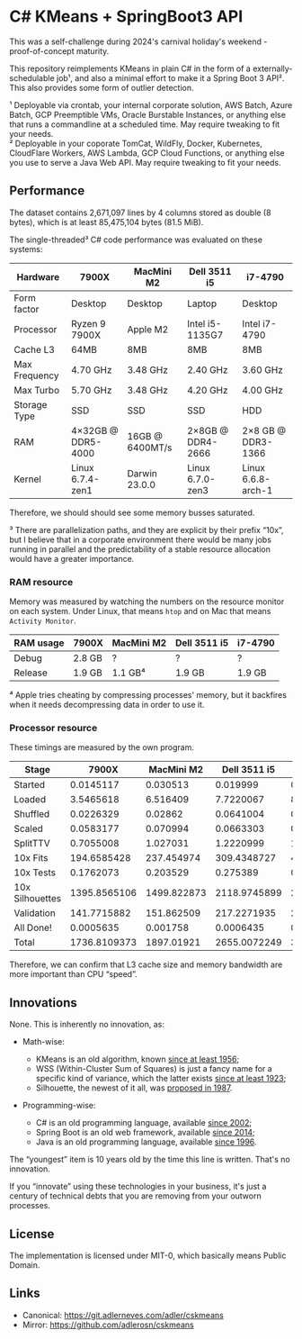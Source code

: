 # C# KMeans + SpringBoot3 API

This was a self-challenge during 2024's carnival holiday's weekend - proof-of-concept maturity.

This repository reimplements KMeans in plain C# in the form of a externally-schedulable job¹, and also a minimal effort to make it a Spring Boot 3 API². This also provides some form of outlier detection.

¹ Deployable via crontab, your internal corporate solution, AWS Batch, Azure Batch, GCP Preemptible VMs, Oracle Burstable Instances, or anything else that runs a commandline at a scheduled time. May require tweaking to fit your needs.<br>
² Deployable in your coporate TomCat, WildFly, Docker, Kubernetes, CloudFlare Workers, AWS Lambda, GCP Cloud Functions, or anything else you use to serve a Java Web API. May require tweaking to fit your needs.

## Performance

The dataset contains 2,671,097 lines by 4 columns stored as double (8 bytes), which is at least 85,475,104 bytes (81.5 MiB).

The single-threaded³ C# code performance was evaluated on these systems:

| Hardware      | 7900X              | MacMini M2      | Dell 3511 i5      | i7-4790            |
| ------------- | ------------------ | --------------- | ----------------- | ------------------ |
| Form factor   | Desktop            | Desktop         | Laptop            | Desktop            |
| Processor     | Ryzen 9 7900X      | Apple M2        | Intel i5-1135G7   | Intel i7-4790      |
| Cache L3      | 64MB               | 8MB             | 8MB               | 8MB                |
| Max Frequency | 4.70 GHz           | 3.48 GHz        | 2.40 GHz          | 3.60 GHz           |
| Max Turbo     | 5.70 GHz           | 3.48 GHz        | 4.20 GHz          | 4.00 GHz           |
| Storage Type  | SSD                | SSD             | SSD               | HDD                |
| RAM           | 4×32GB @ DDR5-4000 | 16GB @ 6400MT/s | 2×8GB @ DDR4-2666 | 2×8 GB @ DDR3-1366 |
| Kernel        | Linux 6.7.4-zen1   | Darwin 23.0.0   | Linux 6.7.0-zen3  | Linux 6.6.8-arch-1 |

Therefore, we should should see some memory busses saturated.

³ There are parallelization paths, and they are explicit by their prefix “10x”, but I believe that in a corporate environment there would be many jobs running in parallel and the predictability of a stable resource allocation would have a greater importance.

### RAM resource

Memory was measured by watching the numbers on the resource monitor on each system. Under Linux, that means `htop` and on Mac that means `Activity Monitor`.

| RAM usage | 7900X  | MacMini M2 | Dell 3511 i5 | i7-4790 |
| --------- | ------ | ---------- | ------------ | ------- |
| Debug     | 2.8 GB | ?          | ?            | ?       |
| Release   | 1.9 GB | 1.1 GB⁴    | 1.9 GB       | 1.9 GB  |

⁴ Apple tries cheating by compressing processes' memory, but it backfires when it needs decompressing data in order to use it.

### Processor resource

These timings are measured by the own program.

| Stage           | 7900X        | MacMini M2  | Dell 3511 i5 | i7-4790      |
| --------------- | ------------ | ----------- | ------------ | ------------ |
| Started         | 0.0145117    | 0.030513    | 0.019999     | 0.0237424    |
| Loaded          | 3.5465618    | 6.516409    | 7.7220067    | 8.1680365    |
| Shuffled        | 0.0226329    | 0.02862     | 0.0641004    | 0.048993     |
| Scaled          | 0.0583177    | 0.070994    | 0.0663303    | 0.0903944    |
| SplitTTV        | 0.7055008    | 1.027031    | 1.2220999    | 1.3453164    |
| 10x Fits        | 194.6585428  | 237.454974  | 309.4348727  | 405.7263568  |
| 10x Tests       | 0.1762073    | 0.203529    | 0.275389     | 0.3948622    |
| 10x Silhouettes | 1395.8565106 | 1499.822873 | 2118.9745899 | 2955.7305509 |
| Validation      | 141.7715882  | 151.862509  | 217.2271935  | 299.9685991  |
| All Done!       | 0.0005635    | 0.001758    | 0.0006435    | 0.0006692    |
| Total           | 1736.8109373 | 1897.01921  | 2655.0072249 | 3671.4975209 |

Therefore, we can confirm that L3 cache size and memory bandwidth are more important than CPU “speed”.

## Innovations

None. This is inherently no innovation, as:

- Math-wise:

  - KMeans is an old algorithm, known [since at least 1956](https://stats.stackexchange.com/a/82740);
  - WSS (Within-Cluster Sum of Squares) is just a fancy name for a specific kind of variance, which the latter exists [since at least 1923](https://link.springer.com/chapter/10.1007/978-1-4612-6079-0_4);
  - Silhouette, the newest of it all, was [proposed in 1987](<https://en.wikipedia.org/wiki/Silhouette_(clustering)>).

- Programming-wise:
  - C# is an old programming language, available [since 2002](https://learn.microsoft.com/en-us/dotnet/csharp/whats-new/csharp-version-history#c-version-10-1);
  - Spring Boot is an old web framework, available [since 2014](https://spring.io/blog/2014/04/01/spring-boot-1-0-ga-released);
  - Java is an old programming language, available [since 1996](https://en.wikipedia.org/wiki/Java_version_history#Release_table).

The “youngest” item is 10 years old by the time this line is written. That's no innovation.

If you “innovate” using these technologies in your business, it's just a century of technical debts that you are removing from your outworn processes.

## License

The implementation is licensed under MIT-0, which basically means Public Domain.

## Links

- Canonical: https://git.adlerneves.com/adler/cskmeans
- Mirror: https://github.com/adlerosn/cskmeans
